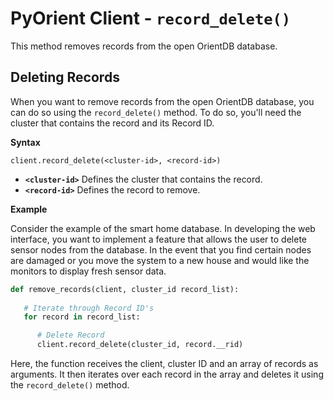 
# PyOrient Client - `record_delete()`

This method removes records from the open OrientDB database.

## Deleting Records

When you want to remove records from the open OrientDB database, you can do so using the `record_delete()` method.  To do so, you'll need the cluster that contains the record and its Record ID.


**Syntax**

```
client.record_delete(<cluster-id>, <record-id>)
```

- **`<cluster-id>`** Defines the cluster that contains the record.
- **`<record-id>`** Defines the record to remove.

**Example**

Consider the example of the smart home database.  In developing the web interface, you want to implement a feature that allows the user to delete sensor nodes from the database.  In the event that you find certain nodes are damaged or you move the system to a new house and would like the monitors to display fresh sensor data.  

```py
def remove_records(client, cluster_id record_list):
   
   # Iterate through Record ID's
   for record in record_list:

      # Delete Record
      client.record_delete(cluster_id, record.__rid)
```

Here, the function receives the client, cluster ID and an array of records as arguments.  It then iterates over each record in the array and deletes it using the `record_delete()` method.


